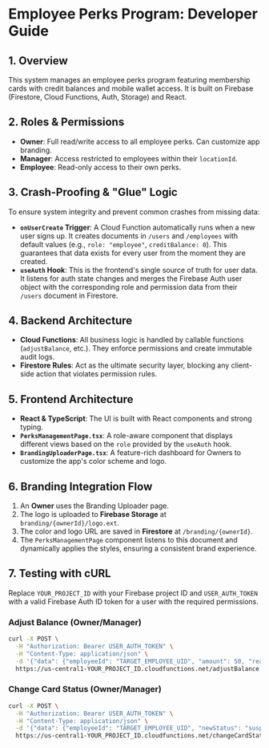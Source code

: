 
# Employee Perks Program: Developer Guide

## 1. Overview
This system manages an employee perks program featuring membership cards with credit balances and mobile wallet access. It is built on Firebase (Firestore, Cloud Functions, Auth, Storage) and React.

## 2. Roles & Permissions
- **Owner**: Full read/write access to all employee perks. Can customize app branding.
- **Manager**: Access restricted to employees within their `locationId`.
- **Employee**: Read-only access to their own perks.

## 3. Crash-Proofing & "Glue" Logic
To ensure system integrity and prevent common crashes from missing data:
- **`onUserCreate` Trigger**: A Cloud Function automatically runs when a new user signs up. It creates documents in `/users` and `/employees` with default values (e.g., `role: "employee"`, `creditBalance: 0`). This guarantees that data exists for every user from the moment they are created.
- **`useAuth` Hook**: This is the frontend's single source of truth for user data. It listens for auth state changes and merges the Firebase Auth user object with the corresponding role and permission data from their `/users` document in Firestore.

## 4. Backend Architecture
- **Cloud Functions**: All business logic is handled by callable functions (`adjustBalance`, etc.). They enforce permissions and create immutable audit logs.
- **Firestore Rules**: Act as the ultimate security layer, blocking any client-side action that violates permission rules.

## 5. Frontend Architecture
- **React & TypeScript**: The UI is built with React components and strong typing.
- **`PerksManagementPage.tsx`**: A role-aware component that displays different views based on the `role` provided by the `useAuth` hook.
- **`BrandingUploaderPage.tsx`**: A feature-rich dashboard for Owners to customize the app's color scheme and logo.

## 6. Branding Integration Flow
1.  An **Owner** uses the Branding Uploader page.
2.  The logo is uploaded to **Firebase Storage** at `branding/{ownerId}/logo.ext`.
3.  The color and logo URL are saved in **Firestore** at `/branding/{ownerId}`.
4.  The `PerksManagementPage` component listens to this document and dynamically applies the styles, ensuring a consistent brand experience.

## 7. Testing with cURL
Replace `YOUR_PROJECT_ID` with your Firebase project ID and `USER_AUTH_TOKEN` with a valid Firebase Auth ID token for a user with the required permissions.

### Adjust Balance (Owner/Manager)
```bash
curl -X POST \
  -H "Authorization: Bearer USER_AUTH_TOKEN" \
  -H "Content-Type: application/json" \
  -d '{"data": {"employeeId": "TARGET_EMPLOYEE_UID", "amount": 50, "reason": "Monthly bonus"}}' \
  https://us-central1-YOUR_PROJECT_ID.cloudfunctions.net/adjustBalance
```

### Change Card Status (Owner/Manager)
```bash
curl -X POST \
  -H "Authorization: Bearer USER_AUTH_TOKEN" \
  -H "Content-Type: application/json" \
  -d '{"data": {"employeeId": "TARGET_EMPLOYEE_UID", "newStatus": "suspended"}}' \
  https://us-central1-YOUR_PROJECT_ID.cloudfunctions.net/changeCardStatus
```

